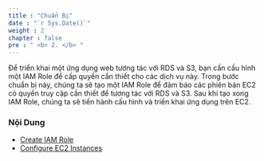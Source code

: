 ```yaml
---
title : "Chuẩn Bị"
date : "`r Sys.Date()`"
weight : 2
chapter : false
pre : " <b> 2. </b> "
---
```

Để triển khai một ứng dụng web tương tác với RDS và S3, bạn cần cấu hình một IAM Role để cấp quyền cần thiết cho các dịch vụ này. Trong bước chuẩn bị này, chúng ta sẽ tạo một IAM Role để đảm bảo các phiên bản EC2 có quyền truy cập cần thiết để tương tác với RDS và S3. Sau khi tạo xong IAM Role, chúng ta sẽ tiến hành cấu hình và triển khai ứng dụng trên EC2.

### Nội Dung
  - [Create IAM Role](2.1-create-iam-role/)
  - [Configure EC2 Instances](2.2-Configure-EC2-Instances/)

